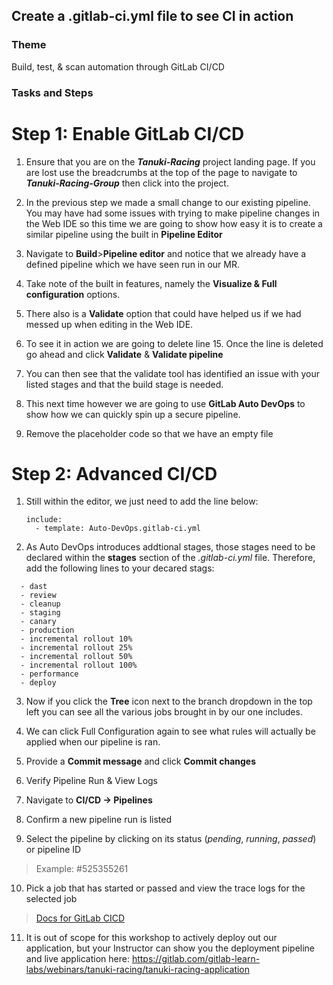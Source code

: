 ## Create a .gitlab-ci.yml file to see CI in action

### Theme

Build, test, & scan automation through GitLab CI/CD

### Tasks and Steps

# Step 1: Enable GitLab CI/CD

1. Ensure that you are on the ***Tanuki-Racing*** project landing page. If you are lost use the breadcrumbs at the top of the page to navigate to ***Tanuki-Racing-Group*** then click into the project.
  
2. In the previous step we made a small change to our existing pipeline. You may have had some issues with trying to make pipeline changes in the Web IDE so this time we are going to show how easy it is to create a similar pipeline using the built in **Pipeline Editor**
  
3. Navigate to **Build**>**Pipeline editor** and notice that we already have a defined pipeline which we have seen run in our MR. 
  
4. Take note of the built in features, namely the **Visualize & Full configuration** options.
  
5. There also is a **Validate** option that could have helped us if we had messed up when editing in the Web IDE.
  
6. To see it in action we are going to delete line 15. Once the line is deleted go ahead and click **Validate** & **Validate pipeline**
  
7. You can then see that the validate tool has identified an issue with your listed stages and that the build stage is needed.
  
8. This next time however we are going to use **GitLab Auto DevOps** to show how we can quickly spin up a secure pipeline.
  
9. Remove the placeholder code so that we have an empty file

# Step 2: Advanced CI/CD

1. Still within the editor, we just need to add the line below:

    ```
    include:
      - template: Auto-DevOps.gitlab-ci.yml
    ```
2. As Auto DevOps introduces addtional stages, those stages need to be declared within the **stages** section of the _.gitlab-ci.yml_ file. Therefore, add the following lines to your decared stags:

  ```
    - dast
    - review
    - cleanup
    - staging
    - canary
    - production
    - incremental rollout 10%
    - incremental rollout 25%
    - incremental rollout 50%
    - incremental rollout 100%
    - performance
    - deploy
  ```

3. Now if you click the **Tree** icon next to the branch dropdown in the top left you can see all the various jobs brought in by our one includes.

4. We can click Full Configuration again to see what rules will actually be applied when our pipeline is ran. 
  
5. Provide a **Commit message** and click **Commit changes**
  
6. Verify Pipeline Run & View Logs
  
7. Navigate to **CI/CD -> Pipelines**
  
8. Confirm a new pipeline run is listed
  
9. Select the pipeline by clicking on its status (*pending*, *running*, *passed*) or pipeline ID

  > Example: #525355261

10. Pick a job that has started or passed and view the trace logs for the selected job

> [Docs for GitLab CICD](https://docs.gitlab.com/ee/ci/)
  
11. It is out of scope for this workshop to actively deploy out our application, but your Instructor can show you the deployment pipeline and live application here: https://gitlab.com/gitlab-learn-labs/webinars/tanuki-racing/tanuki-racing-application





  


